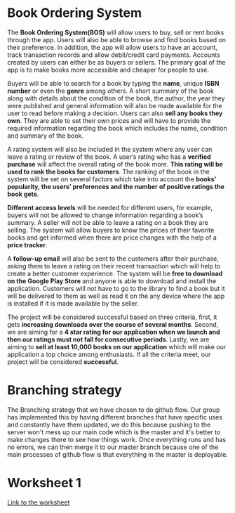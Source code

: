 # Book Ordering System
The **Book Ordering System(BOS)** will allow users to buy, sell or rent books through the app. Users will also be able to browse and find books based on their preference. In addition, the app will allow users to have an account, track transaction records and allow debit/credit card payments. Accounts created by users can either be as buyers or sellers. The primary goal of the app is to make books more accessible and cheaper for people to use.

Buyers will be able to search for a book by typing the **name**, unique **ISBN number** or even the **genre** among others. A short summary of the book along with details about the condition of the book, the author, the year they were published and general information will also be made available for the user to read before making a decision. Users can also **sell any books they own**. They are able to set their own prices and will have to provide the required information regarding the book which includes the name, condition and summary of the book.

A rating system will also be included in the system where any user can leave a rating or review of the book. A user’s rating who has a **verified purchase** will affect the overall rating of the book more. **This rating will be used to rank the books for customers**. The ranking of the book in the system will be set on several factors which take into account the **books’ popularity, the users’ preferences and the number of positive ratings the book gets**.

**Different access levels** will be needed for different users, for example, buyers will not be allowed to change information regarding a book’s summary. A seller will not be able to leave a rating on a book they are selling. The system will allow buyers to know the prices of their favorite books and get informed when there are price changes with the help of a **price tracker**.

A **follow-up email** will also be sent to the customers after their purchase, asking them to leave a rating on their recent transaction which will help to create a better customer experience. The system will be **free to download on the Google Play Store** and anyone is able to download and install the application. Customers will not have to go to the library to find a book but it will be delivered to them as well as read it on the any device where the app is installed if it is made available by the seller.

The project will be considered successful based on three criteria, first, it gets **increasing downloads over the course of several months**. Second, we are aiming for a **4 star rating for our application when we launch and then our ratings must not fall for consecutive periods**. Lastly, we are aiming to **sell at least 10,000 books on our application** which will make our application a top choice among enthusiasts. If all the criteria meet, our project will be considered **successful**.

# Branching strategy
The Branching strategy that we have chosen to do github flow. Our group has implemented this by having different branches that have specific uses and constantly have them updated, we do this because pushing to the server won't mess up our main code which is the master and it's better to make changes there to see how things work. Once everything runs and has no errors, we can then merge it to our master branch because one of the main processes of github flow is that everything in the master is deployable.

# Worksheet 1

[Link to the worksheet](https://code.cs.umanitoba.ca/winter-2022-a01/group-7/book-ordering-system/-/blob/master/i1_worksheet.md)
